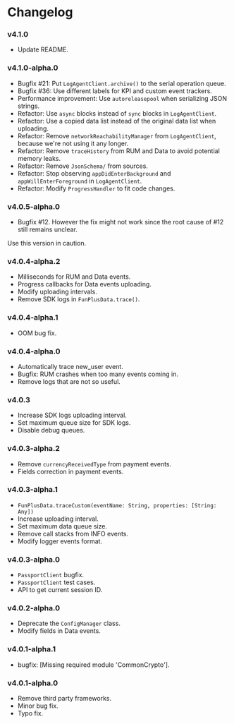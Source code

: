 # Changelog

### v4.1.0

* Update README.

### v4.1.0-alpha.0

* Bugfix #21: Put `LogAgentClient.archive()` to the serial operation queue.
* Bugfix #36: Use different labels for KPI and custom event trackers.
* Performance improvement: Use `autoreleasepool` when serializing JSON strings.
* Refactor: Use `async` blocks instead of `sync` blocks in `LogAgentClient`.
* Refactor: Use a copied data list instead of the original data list when uploading.
* Refactor: Remove `networkReachabilityManager` from `LogAgentClient`, because we're not using it any longer.
* Refactor: Remove `traceHistory` from RUM and Data to avoid potential memory leaks.
* Refactor: Remove `JsonSchema/` from sources.
* Refactor: Stop observing `appDidEnterBackground` and `appWillEnterForeground` in `LogAgentClient`.
* Refactor: Modify `ProgressHandler` to fit code changes.

### v4.0.5-alpha.0

* Bugfix #12. However the fix might not work since the root cause of #12 still remains unclear.

Use this version in caution.

### v4.0.4-alpha.2

* Milliseconds for RUM and Data events.
* Progress callbacks for Data events uploading.
* Modify uploading intervals.
* Remove SDK logs in `FunPlusData.trace()`.

### v4.0.4-alpha.1

* OOM bug fix.

### v4.0.4-alpha.0

- Automatically trace new_user event.
- Bugfix: RUM crashes when too many events coming in.
- Remove logs that are not so useful.

### v4.0.3

* Increase SDK logs uploading interval.
* Set maximum queue size for SDK logs.
* Disable debug queues.

### v4.0.3-alpha.2

* Remove `currencyReceivedType` from payment events.
* Fields correction in payment events.

### v4.0.3-alpha.1

* `FunPlusData.traceCustom(eventName: String, properties: [String: Any])`
* Increase uploading interval.
* Set maximum data queue size.
* Remove call stacks from INFO events.
* Modify logger events format.

### v4.0.3-alpha.0

* `PassportClient` bugfix.
* `PassportClient` test cases.
* API to get current session ID.

### v4.0.2-alpha.0

* Deprecate the `ConfigManager` class.
* Modify fields in Data events.

### v4.0.1-alpha.1

* bugfix: [Missing required module 'CommonCrypto'].

### v4.0.1-alpha.0

* Remove third party frameworks.
* Minor bug fix.
* Typo fix.


